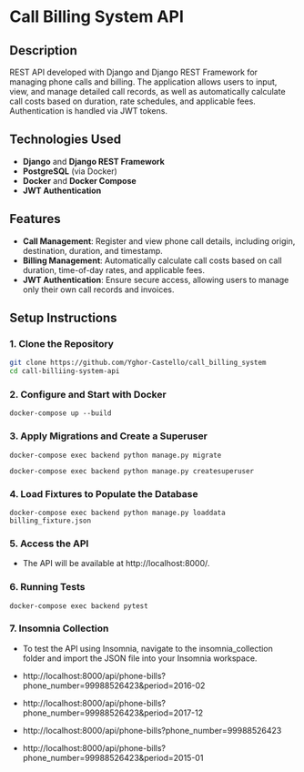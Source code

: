 # Call Billing System API

## Description

REST API developed with Django and Django REST Framework for managing phone calls and billing. The application allows users to input, view, and manage detailed call records, as well as automatically calculate call costs based on duration, rate schedules, and applicable fees. Authentication is handled via JWT tokens.

## Technologies Used

- **Django** and **Django REST Framework**
- **PostgreSQL** (via Docker)
- **Docker** and **Docker Compose**
- **JWT Authentication**

## Features

- **Call Management**: Register and view phone call details, including origin, destination, duration, and timestamp.
- **Billing Management**: Automatically calculate call costs based on call duration, time-of-day rates, and applicable fees.
- **JWT Authentication**: Ensure secure access, allowing users to manage only their own call records and invoices.

## Setup Instructions

### 1. Clone the Repository

```bash
git clone https://github.com/Yghor-Castello/call_billing_system
cd call-billiing-system-api
```

### 2. Configure and Start with Docker

```
docker-compose up --build
```

### 3. Apply Migrations and Create a Superuser

```
docker-compose exec backend python manage.py migrate
```
```
docker-compose exec backend python manage.py createsuperuser
```

### 4. Load Fixtures to Populate the Database

```
docker-compose exec backend python manage.py loaddata billing_fixture.json
```

### 5. Access the API

- The API will be available at http://localhost:8000/.

### 6. Running Tests

```
docker-compose exec backend pytest
```

### 7. Insomnia Collection

- To test the API using Insomnia, navigate to the insomnia_collection folder and import the JSON file into your Insomnia workspace.

- http://localhost:8000/api/phone-bills?phone_number=99988526423&period=2016-02
- http://localhost:8000/api/phone-bills?phone_number=99988526423&period=2017-12
- http://localhost:8000/api/phone-bills?phone_number=99988526423
- http://localhost:8000/api/phone-bills?phone_number=99988526423&period=2015-01